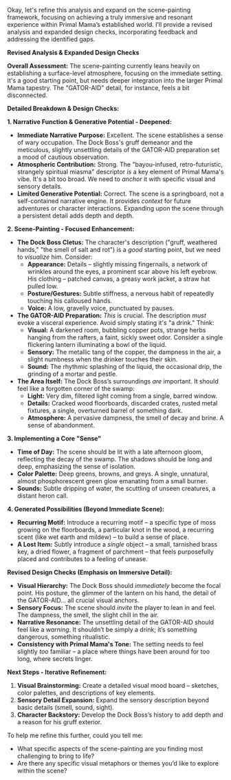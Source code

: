 Okay, let's refine this analysis and expand on the scene-painting framework, focusing on achieving a truly immersive and resonant experience within Primal Mama’s established world.  I’ll provide a revised analysis and expanded design checks, incorporating feedback and addressing the identified gaps.

**Revised Analysis & Expanded Design Checks**

**Overall Assessment:** The scene-painting currently leans heavily on establishing a surface-level atmosphere, focusing on the immediate setting. It's a good starting point, but needs deeper integration into the larger Primal Mama tapestry. The "GATOR-AID" detail, for instance, feels a bit disconnected.

**Detailed Breakdown & Design Checks:**

**1. Narrative Function & Generative Potential - Deepened:**

*   **Immediate Narrative Purpose:**  Excellent.  The scene establishes a sense of wary occupation. The Dock Boss's gruff demeanor and the meticulous, slightly unsettling details of the GATOR-AID preparation set a mood of cautious observation.
*   **Atmospheric Contribution:**  Strong. The "bayou-infused, retro-futuristic, strangely spiritual miasma" descriptor *is* a key element of Primal Mama's vibe. It's a bit too broad. We need to *anchor* it with specific visual and sensory details.
*   **Limited Generative Potential:**  Correct. The scene is a springboard, not a self-contained narrative engine. It provides *context* for future adventures or character interactions.  Expanding upon the scene through a persistent detail adds depth and depth.

**2. Scene-Painting -  Focused Enhancement:**

*   **The Dock Boss Cletus:** The character's description ("gruff, weathered hands," "the smell of salt and rot") is a *good* starting point, but we need to *visualize* him.  Consider:
    *   **Appearance:** Details – slightly missing fingernails, a network of wrinkles around the eyes, a prominent scar above his left eyebrow.  His clothing – patched canvas, a greasy work jacket, a straw hat pulled low.
    *   **Posture/Gestures:**  Subtle stiffness, a nervous habit of repeatedly touching his calloused hands.
    *   **Voice:**  A low, gravelly voice, punctuated by pauses.
*   **The GATOR-AID Preparation:** *This* is crucial. The description *must* evoke a visceral experience. Avoid simply stating it's "a drink."  Think:
    *   **Visual:** A darkened room, bubbling copper pots, strange herbs hanging from the rafters, a faint, sickly sweet odor.  Consider a single flickering lantern illuminating a bowl of the liquid.
    *   **Sensory:**  The metallic tang of the copper, the dampness in the air, a slight numbness when the drinker touches their skin.
    *   **Sound:**  The rhythmic splashing of the liquid, the occasional drip, the grinding of a mortar and pestle.
*   **The Area Itself:** The Dock Boss’s surroundings *are* important. It should feel like a forgotten corner of the swamp:
    *   **Light:** Very dim, filtered light coming from a single, barred window.
    *   **Details:**  Cracked wood floorboards, discarded crates, rusted metal fixtures, a single, overturned barrel of something dark.
    *   **Atmosphere:**  A pervasive dampness, the smell of decay and brine. A sense of abandonment.

**3. Implementing a Core "Sense"**

*   **Time of Day:** The scene should be lit with a late afternoon gloom, reflecting the decay of the swamp. The shadows should be long and deep, emphasizing the sense of isolation.
*   **Color Palette:** Deep greens, browns, and greys.  A single, unnatural, almost phosphorescent green glow emanating from a small burner.
*   **Sounds:** Subtle dripping of water, the scuttling of unseen creatures, a distant heron call.

**4.  Generated Possibilities (Beyond Immediate Scene):**

*   **Recurring Motif:** Introduce a recurring motif – a specific type of moss growing on the floorboards, a particular knot in the wood, a recurring scent (like wet earth and mildew) – to build a sense of place.
*   **A Lost Item:**  Subtly introduce a *single* object – a small, tarnished brass key, a dried flower, a fragment of parchment – that feels purposefully placed and contributes to a feeling of unease.

**Revised Design Checks (Emphasis on Immersive Detail):**

*   **Visual Hierarchy:**  The Dock Boss should *immediately* become the focal point. His posture, the glimmer of the lantern on his hand, the detail of the GATOR-AID… all crucial visual anchors.
*   **Sensory Focus:**  The scene should *invite* the player to lean in and feel. The dampness, the smell, the slight chill in the air.
*   **Narrative Resonance:**  The unsettling detail of the GATOR-AID should feel like a *warning*.  It shouldn’t be simply a drink; it’s something dangerous, something ritualistic.
*   **Consistency with Primal Mama's Tone:** The setting needs to feel slightly *too* familiar – a place where things have been around for too long, where secrets linger.

**Next Steps - Iterative Refinement:**

1.  **Visual Brainstorming:**  Create a detailed visual mood board – sketches, color palettes, and descriptions of key elements.
2.  **Sensory Detail Expansion:**  Expand the sensory description beyond basic details (smell, sound, sight).
3.  **Character Backstory:** Develop the Dock Boss’s history to add depth and a reason for his gruff exterior.

To help me refine this further, could you tell me:

*   What specific aspects of the scene-painting are you finding most challenging to bring to life?
*   Are there any specific visual metaphors or themes you’d like to explore within the scene?